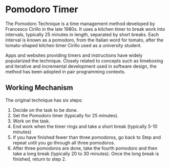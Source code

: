 # Pomodoro Timer

The Pomodoro Technique is a time management method developed by Francesco Cirillo in the late 1980s. It uses a kitchen timer to break work into intervals, typically 25 minutes in length, separated by short breaks. Each interval is known as a pomodoro, from the Italian word for tomato, after the tomato-shaped kitchen timer Cirillo used as a university student.

Apps and websites providing timers and instructions have widely popularized the technique. Closely related to concepts such as timeboxing and iterative and incremental development used in software design, the method has been adopted in pair programming contexts.

## Working Mechanism

The original technique has six steps:

1. Decide on the task to be done.
2. Set the Pomodoro timer (typically for 25 minutes).
3. Work on the task.
4. End work when the timer rings and take a short break (typically 5-10 minutes)
5. If you have finished fewer than three pomodoros, go back to Step and repeat until you go through all three pomodoros.
6. After three pomodoros are done, take the fourth pomodoro and then take a long break (typically 20 to 30 minutes). Once the long break is finished, return to step 2.
